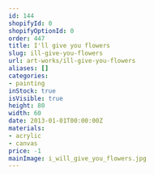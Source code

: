 ```yaml
---
id: 144
shopifyId: 0
shopifyOptionId: 0
order: 447
title: I'll give you flowers
slug: ill-give-you-flowers
url: art-works/ill-give-you-flowers
aliases: []
categories:
- painting
inStock: true
isVisible: true
height: 80
width: 60
date: 2013-01-01T00:00:00Z
materials:
- acrylic
- canvas
price: -1
mainImage: i_will_give_you_flowers.jpg
---
```

